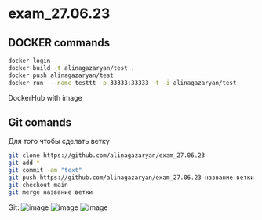 # exam_27.06.23 

## DOCKER commands
```sh
docker login
docker build -t alinagazaryan/test .
docker push alinagazaryan/test
docker run  --name testtt -p 33333:33333 -t -i alinagazaryan/test
```
DockerHub with image 
## Git comands
Для того чтобы сделать ветку
```sh
git clone https://github.com/alinagazaryan/exam_27.06.23
git add *
git commit -am "text" 
git push https://github.com/alinagazaryan/exam_27.06.23 название ветки
git checkout main
git merge название ветки
```
Git: 
![image](https://github.com/alinagazaryan/exam_27.06.23/assets/113593230/e46513b4-0264-4a43-a578-faa6ecf23477)
![image](https://github.com/alinagazaryan/exam_27.06.23/assets/113593230/9bdf9395-0a97-4d30-bf96-c55e697cb85a)
![image](https://github.com/alinagazaryan/exam_27.06.23/assets/113593230/d303c0f5-5870-4531-b12c-4a6a435ae12f)

